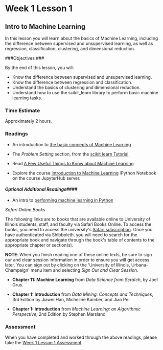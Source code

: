 # Week 1 Lesson 1 #
## Intro to Machine Learning ##

In this lesson you will learn about the basics of Machine Learning,
including the difference between supervised and unsupervised learning,
as well as regression, classification, clustering, and dimensional
reduction.

###Objectives ###

By the end of this lesson, you will:

- Know the difference between supervised and unsupervised learning.
- Know the difference between regression and classification.
- Understand the basics of clustering and dimensional reduction.
- Understand how to use the scikit_learn library to perform basic machine learning tasks.

### Time Estimate ###

Approximately 2 hours.

### Readings ####

- An introduction to [the basic concepts of Machine Learning](http://machinelearningmastery.com/basic-concepts-in-machine-learning/)

- The _Problem Setting_ section, from the [scikit learn Tutorial](http://scikit-learn.org/stable/tutorial/basic/tutorial.html#machine-learning-the-problem-setting)

- Read [A Few Useful Things to Know about Machine Learning](http://homes.cs.washington.edu/~pedrod/papers/cacm12.pdf)

- Explore the course [Introduction to Machine Learning][intro2ml] IPython Notebook on the course JupyterHub server.

#### *Optional Additional Readings*####

- An intro to [performing machine learning in Python](https://www.pythonprogramming.net/machine-learning-python-sklearn-intro/)

_Safari Online Books_

The following links are to books that are available online to University
of Illinois students, staff, and faculty via Safari Books Online. To
access the books, you need to access the university's [Safari
subscription][uiucsf]. Once you have authenticated via Shibboleth, you
will need to search for the appropriate book and navigate through the
book's table of contents to the appropriate chapter or section(s).

**NOTE**: When you finish reading one of these online texts, be sure to
sign our and clear session information in order to ensure you will get
access later. You can sign out by clicking on the 'University of
Illinois, Urbana-Champaign' menu item and selecting _Sign Out and Clear
Session_.

- **Chapter 11: Machine Learning** from _Data Science from Scratch_, by Joel Grus.

- **Chapter 1: Introduction** from _Data Mining: Concepts and Techniques_, 3rd Edition by Jiawei Han, Micheline Kamber, and Jian Pei

- **Chapter 1: Introduction** from _Machine Learning: an Algorithmic Perspective_, 2nd Edition by Stephen Marsland

### Assessment ###

When you have completed and worked through the above readings, please take the [Week 1 Lesson 1 Assessment](https://learn.illinois.edu/mod/quiz/view.php?id=1325218)

[intro2ml]: notebooks/intro2ml.ipynb
[uiucsf]: http://www.library.illinois.edu/proxy/go.php?url=http://proquest.safaribooksonline.com/?uicode=uiuc
